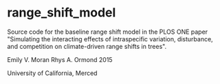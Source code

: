 # range_shift_model

Source code for the baseline range shift model in the PLOS ONE paper "Simulating the interacting effects of intraspecific variation, disturbance, and competition on climate-driven range shifts in trees".

Emily V. Moran
Rhys A. Ormond
2015

University of California, Merced